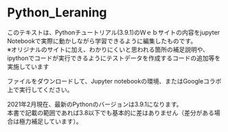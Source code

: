 # Python_Leraning
このテキストは、Pythonチュートリアル(3.9.1)のＷｅｂサイトの内容をjupyter Notebookで実際に動かしながら学習できるように編集したものです。  
※オリジナルのサイトに加え、わかりにくいと思われる箇所の補足説明や、ipythonでコードが実行できるようにテストデータを作成するコードの追加等を実施しています  
  
ファイルをダウンロードして、Jupyter notebookの環境、またはGoogleコラボ上で実行してください。  

2021年2月現在、最新のPythonのバージョンは3.9.1になります。  
本書で記載の範囲であれば3.8以下でも基本的に差はありません（差分がある場合は極力補足しています）。  
